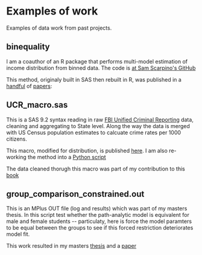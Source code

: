 # Examples of work

Examples of data work from past projects. 

## binequality
I am a coauthor of an R package that performs multi-model estimation of income distribution from binned data. The code is [at Sam Scarpino's GitHub](https://github.com/scarpino/binequality)

This method, originaly built in SAS then rebuilt in R, was published in a [handful](https://arxiv.org/abs/1210.0200) of [papers](https://arxiv.org/abs/1402.4061): 


## UCR_macro.sas
This is a SAS 9.2 syntax reading in raw [FBI Unified Criminal Reporting](https://ucr.fbi.gov/) data, cleaning and aggregating to State level. Along the way the data is merged with US Census population estimates to calcuate crime rates per 1000 citizens. 

This macro, modified for distribution, is published [here](https://github.com/iholas/ucr_read). I am also re-working the method into a [Python script](https://github.com/iholas/ucr_read.py)

The data cleaned thorugh this macro was part of my contribution to this [book](http://www.springer.com/us/book/9783319148175)


## group_comparison_constrained.out 
This is an MPlus OUT file (log and results) which was part of my masters thesis. In this script test whether the path-analytic model is equivalent for male and female students -- particulaty, here is force the model paramters to be equal between the groups to see if this forced restriction deteriorates model fit.  

This work resulted in my masters [thesis](https://scholar.google.com/citations?view_op=view_citation&hl=en&user=tWbk-PUAAAAJ&citation_for_view=tWbk-PUAAAAJ:u-x6o8ySG0sC) and a [paper](https://www.researchgate.net/publication/51854488_Are_Middle_Schools_Harmful_The_Role_of_Transition_Timing_Classroom_Quality_and_School_Characteristics)
